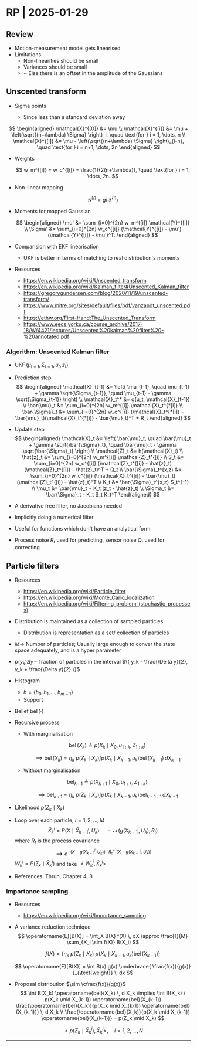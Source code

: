 # RP | 2025-01-29

## Review

- Motion-measurement model gets linearised
- Limitations
  - Non-linearities should be small
  - Variances should be small
  - ~ Else there is an offset in the amplitude of the Gaussians

## Unscented transform

- Sigma points

  - Since less than a standard deviation away


$$
  \begin{aligned}
  \mathcal{X}^{[0]} &= \mu \\
  \mathcal{X}^{[i]} &= \mu + \left(\sqrt{(n+\lambda) \Sigma} \right)_i, \quad \text{for } i = 1, \dots, n \\
  \mathcal{X}^{[i]} &= \mu - \left(\sqrt{(n+\lambda) \Sigma} \right)_{i-n}, \quad \text{for } i = n+1, \dots, 2n
  \end{aligned}
$$

- Weights

  $$
  w_m^{[i]} = w_c^{[i]} = \frac{1}{2(n+\lambda)}, \quad \text{for } i = 1, \dots, 2n.
  $$

- Non-linear mapping

  $$
  \mathcal{Y}^{[i]} = g(\mathcal{X}^{[i]})
  $$

- Moments for mapped Gaussian

  $$
  \begin{aligned}
  \mu' &= \sum_{i=0}^{2n} w_m^{[i]} \mathcal{Y}^{[i]} \\
  \Sigma' &= \sum_{i=0}^{2n} w_c^{[i]} (\mathcal{Y}^{[i]} - \mu') (\mathcal{Y}^{[i]} - \mu')^T.
  \end{aligned}
  $$
  
- Comparision with EKF linearisation
  - UKF is better in terms of matching to real distribution's moments

- Resources
  - <https://en.wikipedia.org/wiki/Unscented_transform>
  - <https://en.wikipedia.org/wiki/Kalman_filter#Unscented_Kalman_filter>
  - <https://gregorygundersen.com/blog/2020/11/19/unscented-transform/>
  - <https://www.mitre.org/sites/default/files/pdf/vanzandt_unscented.pdf>
  - <https://ethw.org/First-Hand:The_Unscented_Transform>
  - <https://www.eecs.yorku.ca/course_archive/2017-18/W/4421/lectures/Unscented%20kalman%20filter%20-%20annotated.pdf>

### Algorithm: Unscented Kalman filter

- $\operatorname{UKF} (\mu_{t-1}, \Sigma_{t-1}, u_t, z_t)$

- Prediction step
  $$
  \begin{aligned}
      \mathcal{X}_{t-1} &= \left( \mu_{t-1}, \quad \mu_{t-1} + \gamma \sqrt{\Sigma_{t-1}}, \quad \mu_{t-1} - \gamma \sqrt{\Sigma_{t-1}} \right) \\
      \mathcal{X}_t^* &= g(u_t, \mathcal{X}_{t-1}) \\
      \bar{\mu}_t &= \sum_{i=0}^{2n} w_m^{[i]} \mathcal{X}_t^{*[i]} \\
      \bar{\Sigma}_t &= \sum_{i=0}^{2n} w_c^{[i]} (\mathcal{X}_t^{*[i]} - \bar{\mu}_t)(\mathcal{X}_t^{*[i]} - \bar{\mu}_t)^T + R_t
  \end{aligned}
  $$

- Update step
  $$
  \begin{aligned}
      \mathcal{X}_t &= \left( \bar{\mu}_t, \quad \bar{\mu}_t + \gamma \sqrt{\bar{\Sigma}_t}, \quad \bar{\mu}_t - \gamma \sqrt{\bar{\Sigma}_t} \right) \\
      \mathcal{Z}_t &= h(\mathcal{X}_t) \\
      \hat{z}_t &= \sum_{i=0}^{2n} w_m^{[i]} \mathcal{Z}_t^{[i]} \\
      S_t &= \sum_{i=0}^{2n} w_c^{[i]} (\mathcal{Z}_t^{[i]} - \hat{z}_t)(\mathcal{Z}_t^{[i]} - \hat{z}_t)^T + Q_t \\
      \bar{\Sigma}_t^{x,z} &= \sum_{i=0}^{2n} w_c^{[i]} (\mathcal{X}_t^{[i]} - \bar{\mu}_t)(\mathcal{Z}_t^{[i]} - \hat{z}_t)^T \\
      K_t &= \bar{\Sigma}_t^{x,z} S_t^{-1} \\
      \mu_t &= \bar{\mu}_t + K_t (z_t - \hat{z}_t) \\
      \Sigma_t &= \bar{\Sigma}_t - K_t S_t K_t^T
  \end{aligned}
  $$

- A derivative free filter, no Jacobians needed

- Implicitly doing a numerical filter

- Useful for functions which don't have an analytical form

- Process noise $R_t$ used for predicting, sensor noise $Q_t$ used for correcting

## Particle filters

- Resources
  - <https://en.wikipedia.org/wiki/Particle_filter>
  - <https://en.wikipedia.org/wiki/Monte_Carlo_localization>
  - <https://en.wikipedia.org/wiki/Filtering_problem_(stochastic_processes)>

- Distribution is maintained as a collection of sampled particles
  - Distribution is representation as a set/ collection of particles

- $M \to$ Number of particles; Usually large enough to conver the state space adequately, and is a hyper parameter

- $p(y_k) \Delta y \sim$ fraction of particles in the interval $\{ y_k - \frac{\Delta y}{2}, y_k + \frac{\Delta y}{2} \}$

- Histogram
  - $h = \{ h_0, h_1, \dots, h_{m-1} \}$
  - Support

- Belief $\operatorname{bel}(\cdot)$

- Recursive process

  - With marginalisation

    $$
    \operatorname{bel} (X_k) \triangleq p(X_{k} \mid X_0, u_{1:k}, Z_{1:k})
    $$

    $$
    \implies \operatorname{bel} (X_k) = \eta_k \ p(Z_k \mid X_k) \int p(X_{k} \mid X_{k-1}, u_{k}) \operatorname{bel} (X_{k-1}) \, dX_{k-1}
    $$
    
  - Without marginalisation

    $$
    \operatorname{bel}_{k:1} \triangleq p(X_{k:1} \mid X_0, u_{1:k}, Z_{1:k})
    $$

    $$
    \implies \operatorname{bel}_{k:1} = \eta_k \ p(Z_k \mid X_k) \int p(X_{k} \mid X_{k-1}, u_{k}) \operatorname{bel}_{k-1:1} \, dX_{k-1}
    $$

- Likelihood $p(Z_k \mid X_k)$

- Loop over each particle, $i = 1, 2, \dots, M$
  $$
  \bar X_k^i = P(X \mid \bar X_{k-1}^i, U_k) \quad \sim \mathcal{N}(g(X_{k-1}^i, U_k), R_t)
  $$
  where $R_t$ is the process covariance
  $$
  \implies e^{-{(X - g(X_{k-1}^i, U_k))}^\top R_t^{-1} (X - g(X_{k-1}^i, U_k))}
  $$
  $W_k^i = P(Z_k \mid \bar X_k^i)$ and take $<W_k^i, \bar X_k^i>$

- References: Thrun, Chapter 4, 8

### Importance sampling

- Resources

  - <https://en.wikipedia.org/wiki/Importance_sampling>

- A variance reduction technique
  $$
  \operatorname{E}[B(X)] = \int_X B(X) f(X) \, dX \approx \frac{1}{M} \sum_{X_i \sim f(X)} B(X_i)
  $$

  $$
  f(X) = \left\{ \eta_k \ p(Z_k \mid X_k) \ p(X_{k} \mid X_{k-1}, u_{k}) \operatorname{bel} (X_{k-1}) \right\}
  $$

  $$
  \operatorname{E}[B(X)] = \int B(x) g(x) \underbrace{ \frac{f(x)}{g(x)} }_{\text{weight}} \, dx
  $$

- Proposal distribution $\sim \cfrac{f(x)}{g(x)}$
  $$
  \int B(X_k) \operatorname{bel}(X_k) \, d X_k
  \implies
  \int B(X_k) \ p(X_k \mid X_{k-1}) \operatorname{bel}(X_{k-1}) \frac{\operatorname{bel}(X_k)}{p(X_k \mid X_{k-1}) \operatorname{bel}(X_{k-1})} \, d X_k
  \\
  \frac{\operatorname{bel}(X_k)}{p(X_k \mid X_{k-1}) \operatorname{bel}(X_{k-1})} = p(Z_k \mid X_k)
  $$
  
  $$
  <p(Z_k \mid \bar X_k^i), \bar X_k^i>, \quad i = 1, 2, \dots, N
  $$

---

